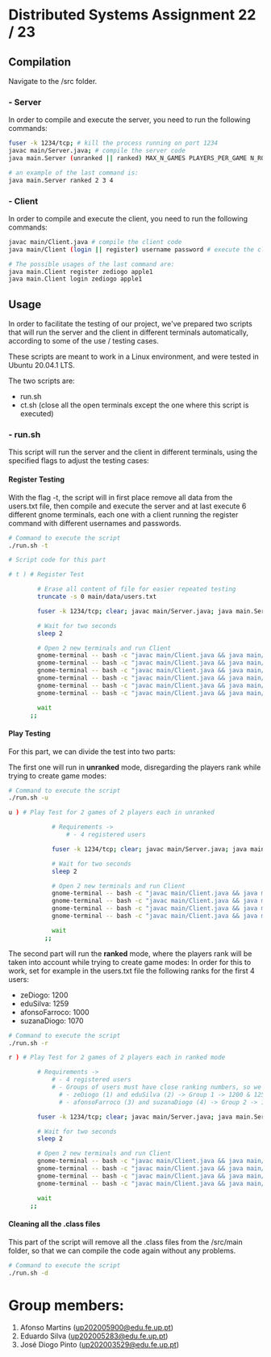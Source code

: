 # Distributed Systems Assignment 22 / 23

## Compilation

Navigate to the /src folder.

### - Server

In order to compile and execute the server, you need to run the following commands:

```bash
fuser -k 1234/tcp; # kill the process running on port 1234
javac main/Server.java; # compile the server code
java main.Server (unranked || ranked) MAX_N_GAMES PLAYERS_PER_GAME N_ROUNDS_PER_GAME #execute the server

# an example of the last command is:
java main.Server ranked 2 3 4
```

### - Client

In order to compile and execute the client, you need to run the following commands:

```bash
javac main/Client.java # compile the client code
java main/Client (login || register) username password # execute the client

# The possible usages of the last command are:
java main.Client register zediogo apple1
java main.Client login zediogo apple1 
```

## Usage

In order to facilitate the testing of our project, we've prepared two scripts that will run the server and the client in different terminals automatically, according to some of the use / testing cases.

These scripts are meant to work in a Linux environment, and were tested in Ubuntu 20.04.1 LTS.

The two scripts are:
- run.sh
- ct.sh (close all the open terminals except the one where this script is executed)

### - run.sh

This script will run the server and the client in different terminals, using the specified flags to adjust the testing cases:

#### Register Testing

With the flag -t, the script will in first place remove all data from the users.txt file, then compile and execute the server and at last execute 6 different gnome terminals, each one with a client running the register command with different usernames and passwords.
```bash
# Command to execute the script
./run.sh -t 

# Script code for this part

# t ) # Register Test

        # Erase all content of file for easier repeated testing
        truncate -s 0 main/data/users.txt

        fuser -k 1234/tcp; clear; javac main/Server.java; java main.Server unranked 2 2 2 &

        # Wait for two seconds
        sleep 2

        # Open 2 new terminals and run Client
        gnome-terminal -- bash -c "javac main/Client.java && java main/Client register zeDiogo apple1; exec bash"
        gnome-terminal -- bash -c "javac main/Client.java && java main/Client register eduSilva apple2; exec bash"
        gnome-terminal -- bash -c "javac main/Client.java && java main/Client register afonsoFarroco apple3; exec bash"
        gnome-terminal -- bash -c "javac main/Client.java && java main/Client register suzanaDiogo apple4; exec bash"
        gnome-terminal -- bash -c "javac main/Client.java && java main/Client register dianaMeireles apple5; exec bash"
        gnome-terminal -- bash -c "javac main/Client.java && java main/Client register sergioDiogo apple6; exec bash"

        wait
      ;;
```

#### Play Testing

For this part, we can divide the test into two parts:

The first one will run in **unranked** mode, disregarding the players rank while trying to create game modes:
```bash
# Command to execute the script
./run.sh -u

u ) # Play Test for 2 games of 2 players each in unranked

            # Requirements ->
                # - 4 registered users

            fuser -k 1234/tcp; clear; javac main/Server.java; java main.Server unranked 2 2 2 &

            # Wait for two seconds
            sleep 2

            # Open 2 new terminals and run Client
            gnome-terminal -- bash -c "javac main/Client.java && java main/Client login zeDiogo apple1; exec bash"
            gnome-terminal -- bash -c "javac main/Client.java && java main/Client login eduSilva apple2; exec bash"
            gnome-terminal -- bash -c "javac main/Client.java && java main/Client login afonsoFarroco apple3; exec bash"
            gnome-terminal -- bash -c "javac main/Client.java && java main/Client login suzanaDiogo apple4; exec bash"

            wait
          ;;
```

The second part will run the **ranked** mode, where the players rank will be taken into account while trying to create game modes:
In order for this to work, set for example in the users.txt file the following ranks for the first 4 users:
- zeDiogo: 1200
- eduSilva: 1259
- afonsoFarroco: 1000
- suzanaDiogo: 1070
```bash
# Command to execute the script
./run.sh -r

r ) # Play Test for 2 games of 2 players each in ranked mode

        # Requirements ->
            # - 4 registered users
            # - Groups of users must have close ranking numbers, so we can see the matchmaking algorithm working, for example:
              # - zeDiogo (1) and eduSilva (2) -> Group 1 -> 1200 & 1259
              # - afonsoFarroco (3) and suzanaDiogo (4) -> Group 2 -> 1000 & 1070

        fuser -k 1234/tcp; clear; javac main/Server.java; java main.Server ranked 2 2 2 &

        # Wait for two seconds
        sleep 2

        # Open 2 new terminals and run Client
        gnome-terminal -- bash -c "javac main/Client.java && java main/Client login zeDiogo apple1; exec bash"
        gnome-terminal -- bash -c "javac main/Client.java && java main/Client login eduSilva apple2; exec bash"
        gnome-terminal -- bash -c "javac main/Client.java && java main/Client login afonsoFarroco apple3; exec bash"
        gnome-terminal -- bash -c "javac main/Client.java && java main/Client login suzanaDiogo apple4; exec bash"

        wait
      ;;
```

#### Cleaning all the .class files

This part of the script will remove all the .class files from the /src/main folder, so that we can compile the code again without any problems.
```bash
# Command to execute the script
./run.sh -d
```

# Group members:

1. Afonso Martins (up202005900@edu.fe.up.pt)
2. Eduardo Silva (up202005283@edu.fe.up.pt)
3. José Diogo Pinto (up202003529@edu.fe.up.pt)

